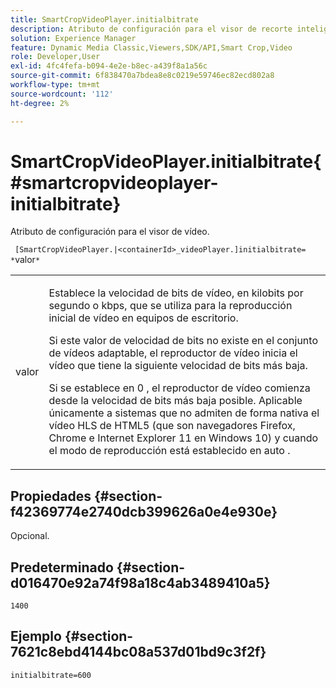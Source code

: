 ```yaml
---
title: SmartCropVideoPlayer.initialbitrate
description: Atributo de configuración para el visor de recorte inteligente de vídeos.
solution: Experience Manager
feature: Dynamic Media Classic,Viewers,SDK/API,Smart Crop,Video
role: Developer,User
exl-id: 4fc4fefa-b094-4e2e-b8ec-a439f8a1a56c
source-git-commit: 6f838470a7bdea8e8c0219e59746ec82ecd802a8
workflow-type: tm+mt
source-wordcount: '112'
ht-degree: 2%

---
```


# SmartCropVideoPlayer.initialbitrate{#smartcropvideoplayer-initialbitrate}

Atributo de configuración para el visor de vídeo.

` [SmartCropVideoPlayer.|<containerId>_videoPlayer.]initialbitrate= *`valor`*`

<table id="table_C616483932C2482CA9794DDD7313FD7C"> 
 <tbody> 
  <tr> 
   <td colname="col1"> <p> <span class="codeph"> valor </span> </p> </td> 
   <td colname="col2"> <p>Establece la velocidad de bits de vídeo, en kilobits por segundo o kbps, que se utiliza para la reproducción inicial de vídeo en equipos de escritorio. </p> <p>Si este valor de velocidad de bits no existe en el conjunto de vídeos adaptable, el reproductor de vídeo inicia el vídeo que tiene la siguiente velocidad de bits más baja. </p> <p>Si se establece en <span class="codeph"> 0 </span>, el reproductor de vídeo comienza desde la velocidad de bits más baja posible. Aplicable únicamente a sistemas que no admiten de forma nativa el vídeo HLS de HTML5 (que son navegadores Firefox, Chrome e Internet Explorer 11 en Windows 10) y cuando el modo de reproducción está establecido en <span class="codeph"> auto </span>. </p> </td> 
  </tr> 
 </tbody> 
</table>

## Propiedades {#section-f42369774e2740dcb399626a0e4e930e}

Opcional.

## Predeterminado {#section-d016470e92a74f98a18c4ab3489410a5}

`1400`

## Ejemplo {#section-7621c8ebd4144bc08a537d01bd9c3f2f}

```
initialbitrate=600
```
